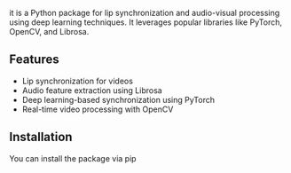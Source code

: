

it is a Python package for lip synchronization and audio-visual processing using deep learning techniques. It leverages popular libraries like PyTorch, OpenCV, and Librosa.

## Features
- Lip synchronization for videos
- Audio feature extraction using Librosa
- Deep learning-based synchronization using PyTorch
- Real-time video processing with OpenCV

## Installation
You can install the package via pip
